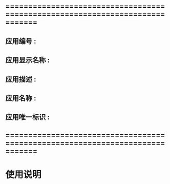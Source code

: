 ## =============================================================================
## 
## 应用编号	      :  
##
## 应用显示名称	  :  
##
## 应用描述		    :  
##
## 应用名称		    : 
##
## 应用唯一标识 	:  
##
## =============================================================================

# 使用说明
